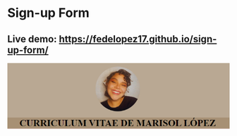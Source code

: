 # Sign-up Form
## Live demo: https://fedelopez17.github.io/sign-up-form/
![Heading screenshot](https://github.com/MarisolLpez/trabajo-7-marisolc15/blob/main/Img/Readme-image-heading.png?raw=true)